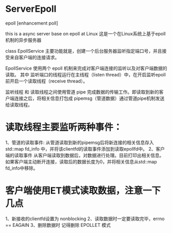 # ServerEpoll
epoll [enhancement poll]

this is a async server base on epoll at Linux
这是一个在Linux系统上基于epoll机制的异步服务器

class EpollService 主要功能就是，创建一个后台服务器监听指定端口号，并且接受来自客户端的连接请求。

EpollService 使用两个 epoll 机制来完成对客户端连接的监听以及对客户端数据的读取。
其中 监听端口的线程运行在主线程（listen thread）中，在开启监听epoll前开启一个读取线程（receive thread）。

监听线程 和 读取线程之间使用管道 pipe 完成数据的传输工作。即读取到新的客户端连接之后，将相关信息打包成 pipemsg（管道数据）通过管道pipe机制发送给读取线程。

# 读取线程主要监听两种事件：
1、管道的读取事件:
    从管道读取到新的pipemsg后将新连接的相关信息存入 std::map fd_info 中，并将该clientfd的读取事件添加到读取epollfd中。
2、客户端的读取事件
    从客户端读取到数据后，对数据进行处理。目前打印出相关信息。
    如果客户端主动断开连接，读取后的数据长度为0，并将相关信息从std::map fd_info中移除。

# 客户端使用ET模式读取数据，注意一下几点
1、新接收的clientfd设置为 nonblocking
2、读取数据时一定要读取完毕，errno == EAGAIN
3、删除数据时 记得删除 EPOLLET 模式